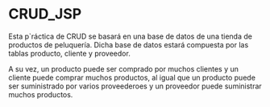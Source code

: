 # CRUD_JSP
Esta p`ráctica de CRUD se basará en una base de datos de una tienda de productos de peluquería. 
Dicha base de datos estará compuesta por las tablas producto, cliente y proveedor.

A su vez, un producto puede ser comprado por muchos clientes y un cliente puede comprar muchos productos, al igual que un producto puede ser suministrado por varios proveederoes y un proveedor puede suministrar muchos productos.
